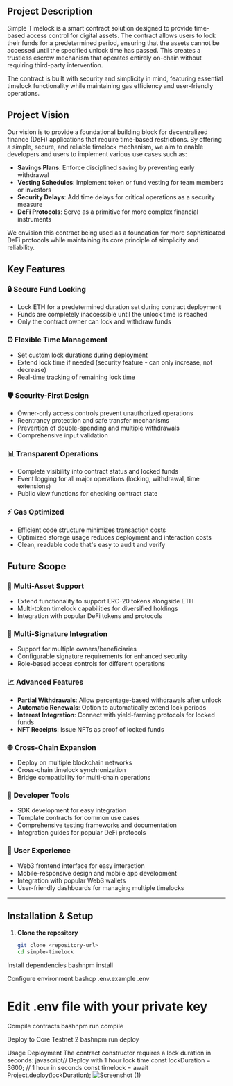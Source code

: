 ## Project Description

Simple Timelock is a smart contract solution designed to provide time-based access control for digital assets. The contract allows users to lock their funds for a predetermined period, ensuring that the assets cannot be accessed until the specified unlock time has passed. This creates a trustless escrow mechanism that operates entirely on-chain without requiring third-party intervention.

The contract is built with security and simplicity in mind, featuring essential timelock functionality while maintaining gas efficiency and user-friendly operations.

## Project Vision

Our vision is to provide a foundational building block for decentralized finance (DeFi) applications that require time-based restrictions. By offering a simple, secure, and reliable timelock mechanism, we aim to enable developers and users to implement various use cases such as:

- **Savings Plans**: Enforce disciplined saving by preventing early withdrawal
- **Vesting Schedules**: Implement token or fund vesting for team members or investors  
- **Security Delays**: Add time delays for critical operations as a security measure
- **DeFi Protocols**: Serve as a primitive for more complex financial instruments

We envision this contract being used as a foundation for more sophisticated DeFi protocols while maintaining its core principle of simplicity and reliability.

## Key Features

### 🔒 **Secure Fund Locking**
- Lock ETH for a predetermined duration set during contract deployment
- Funds are completely inaccessible until the unlock time is reached
- Only the contract owner can lock and withdraw funds

### ⏰ **Flexible Time Management**
- Set custom lock durations during deployment
- Extend lock time if needed (security feature - can only increase, not decrease)
- Real-time tracking of remaining lock time

### 🛡️ **Security-First Design**
- Owner-only access controls prevent unauthorized operations
- Reentrancy protection and safe transfer mechanisms
- Prevention of double-spending and multiple withdrawals
- Comprehensive input validation

### 📊 **Transparent Operations**
- Complete visibility into contract status and locked funds
- Event logging for all major operations (locking, withdrawal, time extensions)
- Public view functions for checking contract state

### ⚡ **Gas Optimized**
- Efficient code structure minimizes transaction costs
- Optimized storage usage reduces deployment and interaction costs
- Clean, readable code that's easy to audit and verify

## Future Scope

### 🔄 **Multi-Asset Support**
- Extend functionality to support ERC-20 tokens alongside ETH
- Multi-token timelock capabilities for diversified holdings
- Integration with popular DeFi tokens and protocols

### 👥 **Multi-Signature Integration**
- Support for multiple owners/beneficiaries
- Configurable signature requirements for enhanced security
- Role-based access controls for different operations

### 📈 **Advanced Features**
- **Partial Withdrawals**: Allow percentage-based withdrawals after unlock
- **Automatic Renewals**: Option to automatically extend lock periods
- **Interest Integration**: Connect with yield-farming protocols for locked funds
- **NFT Receipts**: Issue NFTs as proof of locked funds

### 🌐 **Cross-Chain Expansion**
- Deploy on multiple blockchain networks
- Cross-chain timelock synchronization
- Bridge compatibility for multi-chain operations

### 🔧 **Developer Tools**
- SDK development for easy integration
- Template contracts for common use cases
- Comprehensive testing frameworks and documentation
- Integration guides for popular DeFi protocols

### 📱 **User Experience**
- Web3 frontend interface for easy interaction
- Mobile-responsive design and mobile app development
- Integration with popular Web3 wallets
- User-friendly dashboards for managing multiple timelocks

---

## Installation & Setup

1. **Clone the repository**
   ```bash
   git clone <repository-url>
   cd simple-timelock

Install dependencies
bashnpm install

Configure environment
bashcp .env.example .env
# Edit .env file with your private key

Compile contracts
bashnpm run compile

Deploy to Core Testnet 2
bashnpm run deploy


Usage
Deployment
The contract constructor requires a lock duration in seconds:
javascript// Deploy with 1 hour lock time
const lockDuration = 3600; // 1 hour in seconds
const timelock = await Project.deploy(lockDuration);
![Screenshot (1)](https://github.com/user-attachments/assets/772b29bf-e70d-4036-8d56-592eb5aaee10)

